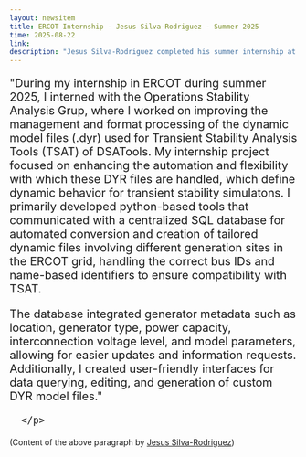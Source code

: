 ```yaml
---
layout: newsitem
title: ERCOT Internship - Jesus Silva-Rodriguez - Summer 2025
time: 2025-08-22
link: 
description: "Jesus Silva-Rodriguez completed his summer internship at Electric Reliability Council of Texas (ERCOT) in Summer 2025."
---
```


<div class="smallhead" style="font-size:20px;">
<!--      <p style="color:black; font-size:20px;"> -->
      <p>
"During my internship in ERCOT during summer 2025, I interned with the Operations Stability Analysis Grup, where I worked on improving the management and format processing of the dynamic model files (.dyr) used for Transient Stability Analysis Tools (TSAT) of DSATools. My internship project focused on enhancing the automation and flexibility with which these DYR files are handled, which define dynamic behavior for transient stability simulatons. I primarily developed python-based tools that communicated with a centralized SQL database for automated conversion and creation of tailored dynamic files involving different generation sites in the ERCOT grid, handling the correct bus IDs and name-based identifiers to ensure compatibility with TSAT.

The database integrated generator metadata such as location, generator type, power capacity, interconnection voltage level, and model parameters, allowing for easier updates and information requests. Additionally, I created user-friendly interfaces for data querying, editing, and generation of custom DYR model files."

      </p>
</div>


(Content of the above paragraph by <a href="/people/Jesus-SilvaRodriguez/" class="" target="_blank">Jesus Silva-Rodriguez</a>)